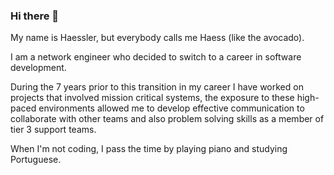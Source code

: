 ### Hi there 👋

My name is Haessler, but everybody calls me Haess (like the avocado).

I am a network engineer who decided to switch to a career in software development.

During the 7 years prior to this transition in my career I have worked on projects that involved mission critical systems, the exposure to these high-paced environments allowed me to develop effective communication to collaborate with other teams and also problem solving skills as a member of tier 3 support teams.

When I'm not coding, I pass the time by playing piano and studying Portuguese.

<!--
**haessr/haessr** is a ✨ _special_ ✨ repository because its `README.md` (this file) appears on your GitHub profile.

Here are some ideas to get you started:

- 🔭 I’m currently working on ...
- 🌱 I’m currently learning ...
- 👯 I’m looking to collaborate on ...
- 🤔 I’m looking for help with ...
- 💬 Ask me about ...
- 📫 How to reach me: ...
- 😄 Pronouns: ...
- ⚡ Fun fact: ...
-->
